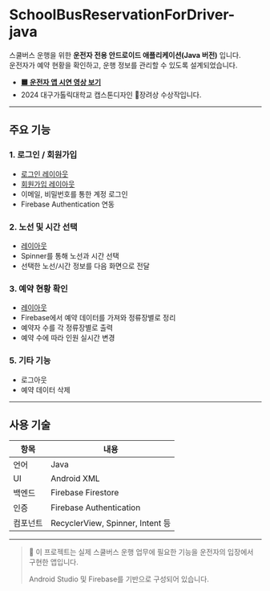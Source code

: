 # SchoolBusReservationForDriver-java

스쿨버스 운행을 위한 **운전자 전용 안드로이드 애플리케이션(Java 버전)** 입니다.  
운전자가 예약 현황을 확인하고, 운행 정보를 관리할 수 있도록 설계되었습니다.
- **[🟦 운전자 앱 시연 영상 보기](https://youtube.com/shorts/awHSWGFRi0o?feature=share)**
- 2024 대구가톨릭대학교 캡스톤디자인 🥉장려상 수상작입니다.

---

## 주요 기능

### 1. 로그인 / 회원가입
- [로그인 레이아웃](driverImages/driverlogin.PNG)
- [회원가입 레이아웃](driverImages/userregister.PNG)
- 이메일, 비밀번호를 통한 계정 로그인
- Firebase Authentication 연동

### 2. 노선 및 시간 선택
- [레이아웃](driverImages/driverroutetime.PNG)
- Spinner를 통해 노선과 시간 선택
- 선택한 노선/시간 정보를 다음 화면으로 전달

### 3. 예약 현황 확인
- [레이아웃](driverImages/driverclock.PNG)
- Firebase에서 예약 데이터를 가져와 정류장별로 정리
- 예약자 수를 각 정류장별로 출력
- 예약 수에 따라 인원 실시간 변경


### 5. 기타 기능
- 로그아웃
- 예약 데이터 삭제

---

## 사용 기술

| 항목 | 내용 |
|------|------|
| 언어 | Java |
| UI | Android XML |
| 백엔드 | Firebase Firestore |
| 인증 | Firebase Authentication |
| 컴포넌트 | RecyclerView, Spinner, Intent 등 |

---

> 📌 이 프로젝트는 실제 스쿨버스 운행 업무에 필요한 기능을 운전자의 입장에서 구현한 앱입니다.
>  
> Android Studio 및 Firebase를 기반으로 구성되어 있습니다.
